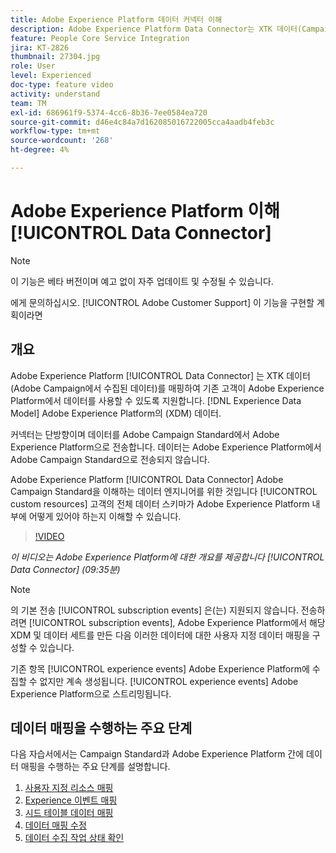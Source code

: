 ```yaml
---
title: Adobe Experience Platform 데이터 커넥터 이해
description: Adobe Experience Platform Data Connector는 XTK 데이터(Campaign에서 수집된 데이터)를 Adobe Experience Platform의 XDM(Experience Data Model) 데이터에 매핑하여 기존 고객이 Adobe Experience Platform에서 데이터를 사용할 수 있도록 지원합니다.
feature: People Core Service Integration
jira: KT-2826
thumbnail: 27304.jpg
role: User
level: Experienced
doc-type: feature video
activity: understand
team: TM
exl-id: 686961f9-5374-4cc6-8b36-7ee0584ea720
source-git-commit: d46e4c84a7d162085016722005cca4aadb4feb3c
workflow-type: tm+mt
source-wordcount: '268'
ht-degree: 4%

---
```


# Adobe Experience Platform 이해 [!UICONTROL Data Connector]

>[!NOTE]
>
>이 기능은 베타 버전이며 예고 없이 자주 업데이트 및 수정될 수 있습니다.
>
>에게 문의하십시오. [!UICONTROL Adobe Customer Support] 이 기능을 구현할 계획이라면

## 개요

Adobe Experience Platform [!UICONTROL Data Connector] 는 XTK 데이터(Adobe Campaign에서 수집된 데이터)를 매핑하여 기존 고객이 Adobe Experience Platform에서 데이터를 사용할 수 있도록 지원합니다. [!DNL Experience Data Model] Adobe Experience Platform의 (XDM) 데이터.

커넥터는 단방향이며 데이터를 Adobe Campaign Standard에서 Adobe Experience Platform으로 전송합니다. 데이터는 Adobe Experience Platform에서 Adobe Campaign Standard으로 전송되지 않습니다.

Adobe Experience Platform [!UICONTROL Data Connector] Adobe Campaign Standard을 이해하는 데이터 엔지니어를 위한 것입니다 [!UICONTROL custom resources] 고객의 전체 데이터 스키마가 Adobe Experience Platform 내부에 어떻게 있어야 하는지 이해할 수 있습니다.

>[!VIDEO](https://video.tv.adobe.com/v/27304?quality=12&learn=on)

*이 비디오는 Adobe Experience Platform에 대한 개요를 제공합니다 [!UICONTROL Data Connector] (09:35분)*

>[!NOTE]
>
>의 기본 전송 [!UICONTROL subscription events] 은(는) 지원되지 않습니다. 전송하려면 [!UICONTROL subscription events], Adobe Experience Platform에서 해당 XDM 및 데이터 세트를 만든 다음 이러한 데이터에 대한 사용자 지정 데이터 매핑을 구성할 수 있습니다.
>
>기존 항목 [!UICONTROL experience events] Adobe Experience Platform에 수집할 수 없지만 계속 생성됩니다. [!UICONTROL experience events] Adobe Experience Platform으로 스트리밍됩니다.

## 데이터 매핑을 수행하는 주요 단계

다음 자습서에서는 Campaign Standard과 Adobe Experience Platform 간에 데이터 매핑을 수행하는 주요 단계를 설명합니다.

1. [사용자 지정 리소스 매핑](/help/administrating/adobe-experience-platform-data-connector/mapping-custom-resources.md)
2. [Experience 이벤트 매핑](/help/administrating/adobe-experience-platform-data-connector/mapping-experience-events.md)
3. [시드 테이블 데이터 매핑](/help/administrating/adobe-experience-platform-data-connector/mapping-seed-table-data.md)
4. [데이터 매핑 수정](/help/administrating/adobe-experience-platform-data-connector/modifying-data-mapping.md)
5. [데이터 수집 작업 상태 확인](/help/administrating/adobe-experience-platform-data-connector/checking-status-of-data-ingestion-jobs.md)

